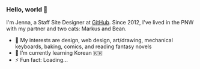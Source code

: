 ### Hello, world 👋

I'm Jenna, a Staff Site Designer at [GitHub](https://github.com/github). Since 2012, I've lived in the PNW with my partner and two cats: Markus and Bean.

- 💬 My interests are design, web design, art/drawing, mechanical keyboards, baking, comics, and reading fantasy novels
- 🌱 I’m currently learning Korean 🇰🇷
- ⚡ Fun fact: Loading...
